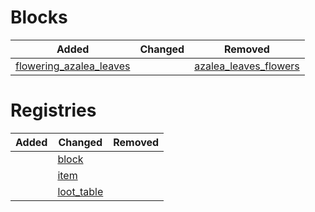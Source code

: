 # Blocks
| Added | Changed | Removed |
|-------|---------|---------|
| [flowering_azalea_leaves](./blocks/flowering_azalea_leaves.json) |  | [azalea_leaves_flowers](./blocks/azalea_leaves_flowers.json) |

# Registries
| Added | Changed | Removed |
|-------|---------|---------|
|  | [block](./registries/block.json) |  |
|  | [item](./registries/item.json) |  |
|  | [loot_table](./registries/loot_table.json) |  |

